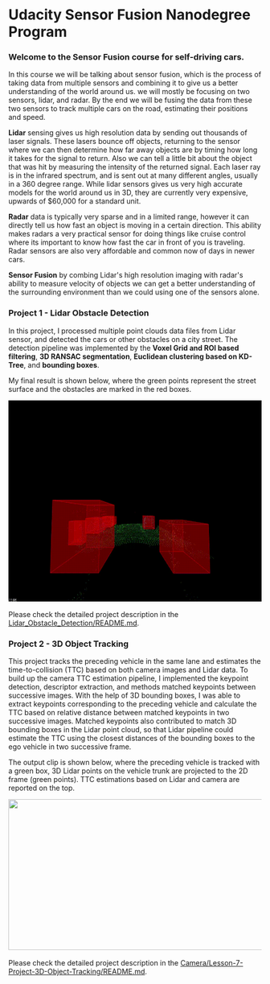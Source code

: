 # Udacity Sensor Fusion Nanodegree Program

### Welcome to the Sensor Fusion course for self-driving cars.

In this course we will be talking about sensor fusion, which is the process of taking data from multiple sensors and combining it to give us a better understanding of the world around us. we will mostly be focusing on two sensors, lidar, and radar. By the end we will be fusing the data from these two sensors to track multiple cars on the road, estimating their positions and speed.

**Lidar** sensing gives us high resolution data by sending out thousands of laser signals. These lasers bounce off objects, returning to the sensor where we can then determine how far away objects are by timing how long it takes for the signal to return. Also we can tell a little bit about the object that was hit by measuring the intensity of the returned signal. Each laser ray is in the infrared spectrum, and is sent out at many different angles, usually in a 360 degree range. While lidar sensors gives us very high accurate models for the world around us in 3D, they are currently very expensive, upwards of $60,000 for a standard unit.

**Radar** data is typically very sparse and in a limited range, however it can directly tell us how fast an object is moving in a certain direction. This ability makes radars a very practical sensor for doing things like cruise control where its important to know how fast the car in front of you is traveling. Radar sensors are also very affordable and common now of days in newer cars.

**Sensor Fusion** by combing Lidar's high resolution imaging with radar's ability to measure velocity of objects we can get a better understanding of the surrounding environment than we could using one of the sensors alone.

### Project 1 - Lidar Obstacle Detection

In this project, I processed multiple point clouds data files from Lidar sensor, and detected the cars or other obstacles on a city street. The detection pipeline was implemented by the **Voxel Grid and ROI based filtering**, **3D RANSAC segmentation**, **Euclidean clustering based on KD-Tree**, and **bounding boxes**.

My final result is shown below, where the green points represent the street surface and the obstacles are marked in the red boxes.

<img src="Lidar_Obstacle_Detection/media/obstacle-detection-fps-final.gif" width="800" height="400" />

Please check the detailed project description in the [Lidar_Obstacle_Detection/README.md](Lidar_Obstacle_Detection/README.md).

### Project 2 - 3D Object Tracking

This project tracks the preceding vehicle in the same lane and estimates the time-to-collision (TTC) based on both camera images and Lidar data. To build up the camera TTC estimation pipeline, I implemented the keypoint detection, descriptor extraction, and methods matched keypoints between successive images. With the help of 3D bounding boxes, I was able to extract keypoints corresponding to the preceding vehicle and calculate the TTC based on relative distance between matched keypoints in two successive images. Matched keypoints also contributed to match 3D bounding boxes in the Lidar point cloud, so that Lidar pipeline could estimate the TTC using the closest distances of the bounding boxes to the ego vehicle in two successive frame.

The output clip is shown below, where the preceding vehicle is tracked with a green box, 3D Lidar points on the vehicle trunk are projected to the 2D frame (green points). TTC estimations based on Lidar and camera are reported on the top.

<img src="Camera/Lesson-7-Project-3D-Object-Tracking/results/ttc-estimations.gif" width="900" height="300" />

Please check the detailed project description in the [Camera/Lesson-7-Project-3D-Object-Tracking/README.md](Camera/Lesson-7-Project-3D-Object-Tracking/README.md).
